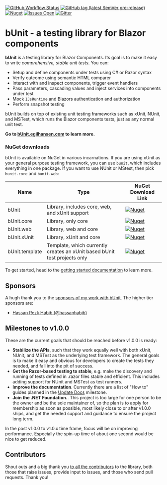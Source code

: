 [![GitHub Workflow Status](https://img.shields.io/github/workflow/status/egil/bunit/RELEASE?logo=github&style=flat-square)](https://github.com/egil/bunit/actions?query=workflow%3ARELEASE)
[![GitHub tag (latest SemVer pre-release)](https://img.shields.io/github/v/tag/egil/bunit?include_prereleases&logo=github&style=flat-square)](https://github.com/egil/bunit/releases)
[![Nuget](https://img.shields.io/nuget/dt/bunit?logo=nuget&style=flat-square)](https://www.nuget.org/packages/bunit/)
[![Issues Open](https://img.shields.io/github/issues/egil/bunit.svg?style=flat-square&logo=github)](https://github.com/egil/bunit/issues)
[![Gitter](https://img.shields.io/gitter/room/egil/bunit?logo=gitter&style=flat-square)](https://gitter.im/egil/bunit?utm_source=badge&utm_medium=badge&utm_campaign=pr-badge)

# bUnit - a testing library for Blazor components

**bUnit** is a testing library for Blazor Components. Its goal is to make it easy to write _comprehensive, stable unit tests_. You can:

- Setup and define components under tests using C# or Razor syntax
- Verify outcome using semantic HTML comparer
- Interact with and inspect components, trigger event handlers
- Pass parameters, cascading values and inject services into components under test
- Mock `IJsRuntime` and Blazors authentication and authorization
- Perform snapshot testing

bUnit builds on top of existing unit testing frameworks such as xUnit, NUnit, and MSTest, which runs the Blazor components tests, just as any normal unit test. 

**Go to [bUnit.egilhansen.com](https://bunit.egilhansen.com) to learn more.**

### NuGet downloads

bUnit is available on NuGet in various incarnations. If you are using xUnit as your general purpose testing framework, you can use `bunit`, which includes everything in one package. If you want to use NUnit or MStest, then pick `bunit.core` and `bunit.web`:

| Name | Type | NuGet Download Link |
| ----- | ----- | ---- |
| bUnit | Library, includes core, web, and xUnit support | [![Nuget](https://img.shields.io/nuget/dt/bunit?logo=nuget&style=flat-square)](https://www.nuget.org/packages/bunit/) | 
| bUnit.core | Library, only core | [![Nuget](https://img.shields.io/nuget/dt/bunit.core?logo=nuget&style=flat-square)](https://www.nuget.org/packages/bunit.core/) | 
| bUnit.web | Library, web and core | [![Nuget](https://img.shields.io/nuget/dt/bunit.web?logo=nuget&style=flat-square)](https://www.nuget.org/packages/bunit.web/) | 
| bUnit.xUnit | Library, xUnit and core | [![Nuget](https://img.shields.io/nuget/dt/bunit.xunit?logo=nuget&style=flat-square)](https://www.nuget.org/packages/bunit.xunit/) | 
| bUnit.template | Template, which currently creates an xUnit based bUnit test projects only | [![Nuget](https://img.shields.io/nuget/dt/bunit.template?logo=nuget&style=flat-square)](https://www.nuget.org/packages/bunit.template/) | 

To get started, head to the [getting started documentation](https://bunit.egilhansen.com/docs/getting-started) to learn more.

## Sponsors

A hugh thank you to the [sponsors of my work with bUnit](https://github.com/sponsors/egil). The higher tier sponsors are:

- [Hassan Rezk Habib (@hassanhabib)](https://github.com/hassanhabib)

## Milestones to v1.0.0

These are the current goals that should be reached before v1.0.0 is ready:

- **Stabilize the APIs**, such that they work equally well with both xUnit, NUnit, and MSTest as the underlying test framework. The general goals is to make it easy and obvious for developers to create the tests they needed, and fall into the pit of success.
- **Get the Razor-based testing to stable**, e.g. make the discovery and running of tests defined in .razor files stable and efficient. This includes adding support for NUnit and MSTest as test runners.
- **Improve the documentation**. Currently there are a list of "How to" guides planned in the [Update Docs](https://github.com/egil/bunit/issues?q=is%3Aopen+is%3Aissue+milestone%3A%22updated+docs%22) milestone.
- **Join the .NET Foundation.**. This project is too large for one person to be the owner and be the sole maintainer of, so the plan is to apply for membership as soon as possible, most likely close to or after v1.0.0 ships, and get the needed support and guidance to ensure the project long term.

In the post v1.0.0 to v1.0.x time frame, focus will be on improving performance. Especially the spin-up time of about one second would be nice to get reduced.

## Contributors

Shout outs and a big thank you [to all the contributors](https://github.com/egil/bunit/graphs/contributors) to the library, both those that raise issues, provide input to issues, and those who send pull requests. Thank you!
